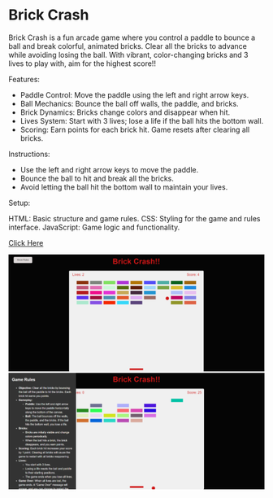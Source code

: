 # Brick Crash

Brick Crash is a fun arcade game where you control a paddle to bounce a ball and break colorful, animated bricks. Clear all the bricks to advance while avoiding losing the ball. With vibrant, color-changing bricks and 3 lives to play with, aim for the highest score!!

Features:

- Paddle Control: Move the paddle using the left and right arrow keys.
- Ball Mechanics: Bounce the ball off walls, the paddle, and bricks.
- Brick Dynamics: Bricks change colors and disappear when hit.
- Lives System: Start with 3 lives; lose a life if the ball hits the bottom wall.
- Scoring: Earn points for each brick hit. Game resets after clearing all bricks.

Instructions:

- Use the left and right arrow keys to move the paddle.
- Bounce the ball to hit and break all the bricks.
- Avoid letting the ball hit the bottom wall to maintain your lives.

Setup:

HTML: Basic structure and game rules.
CSS: Styling for the game and rules interface.
JavaScript: Game logic and functionality.

<a href="https://ramnathnayak07.github.io/Brick-Crash/">Click Here</a><br>

<img  width="900" src="https://github.com/ramnathnayak07/Brick-Crash/blob/main/Snapshots/Home.png"/>
<img  width="900" src="https://github.com/ramnathnayak07/Brick-Crash/blob/main/Snapshots/Rules.png"/>

